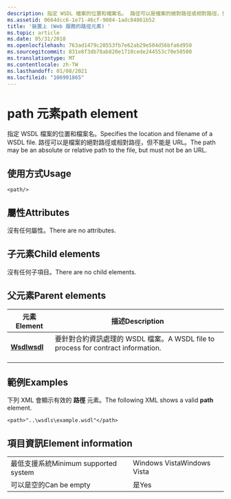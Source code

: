 ```yaml
---
description: 指定 WSDL 檔案的位置和檔案名。 路徑可以是檔案的絕對路徑或相對路徑，但不能是 URL。
ms.assetid: 0664dcc6-1e71-46cf-9084-1adc84861b52
title: '裝置上 (Web 服務的路徑元素) '
ms.topic: article
ms.date: 05/31/2018
ms.openlocfilehash: 763ad1479c20553fb7e62ab29e504d56bfa6d950
ms.sourcegitcommit: 831e8f3db78ab820e1710cede244553c70e50500
ms.translationtype: MT
ms.contentlocale: zh-TW
ms.lasthandoff: 01/08/2021
ms.locfileid: "106991865"
---
```

# <a name="path-element"></a><span data-ttu-id="a53d5-104">path 元素</span><span class="sxs-lookup"><span data-stu-id="a53d5-104">path element</span></span>

<span data-ttu-id="a53d5-105">指定 WSDL 檔案的位置和檔案名。</span><span class="sxs-lookup"><span data-stu-id="a53d5-105">Specifies the location and filename of a WSDL file.</span></span> <span data-ttu-id="a53d5-106">路徑可以是檔案的絕對路徑或相對路徑，但不能是 URL。</span><span class="sxs-lookup"><span data-stu-id="a53d5-106">The path may be an absolute or relative path to the file, but must not be an URL.</span></span>

## <a name="usage"></a><span data-ttu-id="a53d5-107">使用方式</span><span class="sxs-lookup"><span data-stu-id="a53d5-107">Usage</span></span>

``` syntax
<path/>
```

## <a name="attributes"></a><span data-ttu-id="a53d5-108">屬性</span><span class="sxs-lookup"><span data-stu-id="a53d5-108">Attributes</span></span>

<span data-ttu-id="a53d5-109">沒有任何屬性。</span><span class="sxs-lookup"><span data-stu-id="a53d5-109">There are no attributes.</span></span>

## <a name="child-elements"></a><span data-ttu-id="a53d5-110">子元素</span><span class="sxs-lookup"><span data-stu-id="a53d5-110">Child elements</span></span>

<span data-ttu-id="a53d5-111">沒有任何子項目。</span><span class="sxs-lookup"><span data-stu-id="a53d5-111">There are no child elements.</span></span>

## <a name="parent-elements"></a><span data-ttu-id="a53d5-112">父元素</span><span class="sxs-lookup"><span data-stu-id="a53d5-112">Parent elements</span></span>



| <span data-ttu-id="a53d5-113">元素</span><span class="sxs-lookup"><span data-stu-id="a53d5-113">Element</span></span>                         | <span data-ttu-id="a53d5-114">描述</span><span class="sxs-lookup"><span data-stu-id="a53d5-114">Description</span></span>                                                             |
|---------------------------------|-------------------------------------------------------------------------|
| [<span data-ttu-id="a53d5-115">**Wsdl**</span><span class="sxs-lookup"><span data-stu-id="a53d5-115">**wsdl**</span></span>](wsdl.md)<br/> | <span data-ttu-id="a53d5-116">要針對合約資訊處理的 WSDL 檔案。</span><span class="sxs-lookup"><span data-stu-id="a53d5-116">A WSDL file to process for contract information.</span></span><br/> <br/> |



## <a name="examples"></a><span data-ttu-id="a53d5-117">範例</span><span class="sxs-lookup"><span data-stu-id="a53d5-117">Examples</span></span>

<span data-ttu-id="a53d5-118">下列 XML 會顯示有效的 **路徑** 元素。</span><span class="sxs-lookup"><span data-stu-id="a53d5-118">The following XML shows a valid **path** element.</span></span>

``` syntax
<path>"..\wsdls\example.wsdl"</path>
```

## <a name="element-information"></a><span data-ttu-id="a53d5-119">項目資訊</span><span class="sxs-lookup"><span data-stu-id="a53d5-119">Element information</span></span>



|                                     |               |
|-------------------------------------|---------------|
| <span data-ttu-id="a53d5-120">最低支援系統</span><span class="sxs-lookup"><span data-stu-id="a53d5-120">Minimum supported system</span></span><br/> | <span data-ttu-id="a53d5-121">Windows Vista</span><span class="sxs-lookup"><span data-stu-id="a53d5-121">Windows Vista</span></span> |
| <span data-ttu-id="a53d5-122">可以是空的</span><span class="sxs-lookup"><span data-stu-id="a53d5-122">Can be empty</span></span>                        | <span data-ttu-id="a53d5-123">是</span><span class="sxs-lookup"><span data-stu-id="a53d5-123">Yes</span></span>           |



 

 




